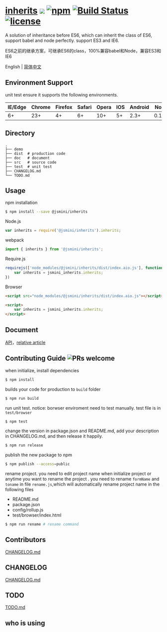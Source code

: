 # [inherits](https://github.com/jsmini/inherits)  [![](https://img.shields.io/badge/Powered%20by-jslib%20base-brightgreen.svg)](https://github.com/yanhaijing/jslib-base) [![npm](https://img.shields.io/badge/npm-0.6.1-orange.svg)](https://www.npmjs.com/package/@jsmini/inherits) [![Build Status](https://travis-ci.org/jsmini/inherits.svg?branch=master)](https://travis-ci.org/jsmini/inherits) [![license](https://img.shields.io/badge/license-MIT-blue.svg)](https://github.com/jsmini/inherits/blob/master/LICENSE)

A solution of inheritance before ES6, which can inherit the class of ES6, support babel and node perfectly. support ES3 and IE6.

ES6之前的继承方案，可继承ES6的class，100%兼容babel和Node，兼容ES3和IE6

English | [简体中文](./README-zh_CN.md)

## Environment Support

unit test ensure it supports the following environments.

| IE/Edge | Chrome | Firefox | Safari | Opera | IOS  | Android | Node  |
| ------- | ------ | ------- | ------ | ----- | ---- | ------- | ----- |
| 6+      | 23+    | 4+      | 6+     | 10+   | 5+   | 2.3+    | 0.10+ |

## Directory

```
.
├── demo
├── dist  # production code
├── doc   # document
├── src   # source code
├── test  # unit test
├── CHANGELOG.md
└── TODO.md
```

## Usage
npm installation

```bash
$ npm install --save @jsmini/inherits
```

Node.js

```js
var inherits = require('@jsmini/inherits').inherits;
```

webpack

```js
import { inherits } from '@jsmini/inherits';
```

Require.js

```js
requirejs(['node_modules/@jsmini/inherits/dist/index.aio.js'], function (jsmini_inherits) {
    var inherits = jsmini_inherits.inherits;
})
```

Browser

```html
<script src="node_modules/@jsmini/inherits/dist/index.aio.js"></script>

<script>
    var inherits = jsmini_inherits.inherits;
</script>
```

## Document

[API](https://github.com/jsmini/inherits/blob/master/doc/api.md)，[relative article](http://yanhaijing.com/javascript/2014/11/09/object-inherit-of-js/)

## Contributing Guide  ![PRs welcome](<https://img.shields.io/badge/PRs-welcome-brightgreen.svg>)
when initialize, install dependencies 

```bash
$ npm install
```

builds your code for production to `build` folder

```bash
$ npm run build
```

run unit test.  notice: borwser enviroment need to test manually.  test file is in `test/browser`

```bash
$ npm test
```

change  the  version in package.json and README.md, add your description in CHANGELOG.md, and then release it happily.

```bash
$ npm run release
```

publish the new package to npm

```bash
$ npm publish --access=public
```

rename  project. you need to edit project name when initialize project or anytime you want to rename the project . you need to rename `formName` and `toname` in file `rename.js`,which will automatically rename project name in the following files

- README.md
- package.json
- config/rollup.js
- test/browser/index.html

```bash
$ npm run rename # rename command
```

## Contributors
[CHANGELOG.md](<https://github.com/jsmini/inherits/graphs/contributors>)

## CHANGELOG
[CHANGELOG.md](https://github.com/jsmini/inherits/blob/master/CHANGELOG.md)

## TODO
[TODO.md](https://github.com/jsmini/inherits/blob/master/TODO.md)

## who is using
